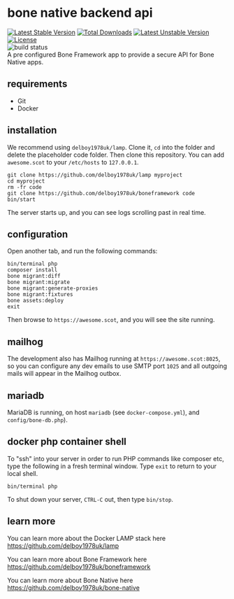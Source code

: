 # bone native backend api
[![Latest Stable Version](https://poser.pugx.org/delboy1978uk/bone-native-backend-api/v/stable)](https://packagist.org/packages/delboy1978uk/bone-native-backend-api) [![Total Downloads](https://poser.pugx.org/delboy1978uk/bone-native-backend-api/downloads)](https://packagist.org/packages/delboy1978uk/bone-native-backend-api) [![Latest Unstable Version](https://poser.pugx.org/delboy1978uk/bone-native-backend-api/v/unstable)](https://packagist.org/packages/delboy1978uk/bone-native-backend-api) [![License](https://poser.pugx.org/delboy1978uk/bone-native-backend-api/license)](https://packagist.org/packages/delboy1978uk/bone-native-backend-api)<br />
![build status](https://github.com/delboy1978uk/bone-native-backend-api/actions/workflows/master.yml/badge.svg)<br />
A pre configured Bone Framework app to provide a secure API for Bone Native apps.
## requirements
- Git
- Docker
## installation
We recommend using `delboy1978uk/lamp`. Clone it, `cd` into the folder and delete the placeholder code folder. Then clone 
this repository. You can add `awesome.scot` to your `/etc/hosts` to `127.0.0.1`. 
```
git clone https://github.com/delboy1978uk/lamp myproject
cd myproject
rm -fr code
git clone https://github.com/delboy1978uk/boneframework code
bin/start
```
The server starts up, and you can see logs scrolling past in real time. 
## configuration
Open another tab, and run the following commands:
```
bin/terminal php
composer install
bone migrant:diff
bone migrant:migrate
bone migrant:generate-proxies
bone migrant:fixtures
bone assets:deploy
exit
```
Then browse to `https://awesome.scot`, and you will see the site running.
## mailhog
The development also has Mailhog running at `https://awesome.scot:8025`, so you can configure any dev emails to use 
SMTP port `1025` and all outgoing mails will appear in the Mailhog outbox.
## mariadb
MariaDB is running, on host `mariadb` (see `docker-compose.yml`), and `config/bone-db.php`).
## docker php container shell
To "ssh" into your server in order to run PHP commands like composer etc, type the following in a fresh terminal window.
Type `exit` to return to your local shell.
```
bin/terminal php
```
To shut down your server, `CTRL-C` out, then type `bin/stop`.
## learn more
You can learn more about the Docker LAMP stack here https://github.com/delboy1978uk/lamp 

You can learn more about Bone Framework here https://github.com/delboy1978uk/boneframework

You can learn more about Bone Native here https://github.com/delboy1978uk/bone-native 
